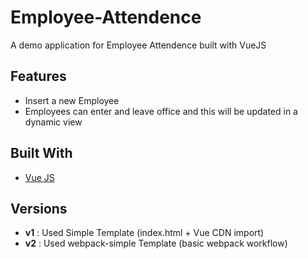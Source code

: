 # Employee-Attendence
A demo application for Employee Attendence built with VueJS

## Features
- Insert a new Employee
- Employees can enter and leave office and this will be updated in a dynamic view

## Built With
- [Vue JS](https://vuejs.org/)

## Versions
- **v1** : Used Simple Template (index.html + Vue CDN import)
- **v2** : Used webpack-simple Template (basic webpack workflow)